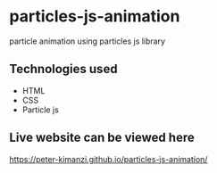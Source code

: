 # particles-js-animation

particle animation using particles js library

## Technologies used

* HTML
* CSS
* Particle js

## Live website can be viewed here

https://peter-kimanzi.github.io/particles-js-animation/

